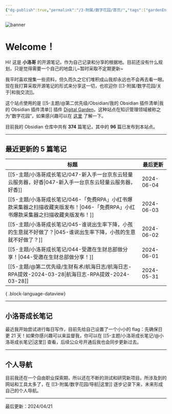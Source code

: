```yaml
---
{"dg-publish":true,"permalink":"/3-附属/数字花园/首页/","tags":["gardenEntry","gardenEntry"],"noteIcon":"1","created":"2024-03-26","updated":"2024-04-21"}
---
```


![banner](http://img.xlg.life/images/202404100413287.webp)
# Welcome！
Hi! 这是 **小洛哥** 的开源笔记，作为自己记录和分享的根据地。目前还没有什么规划，只是觉得需要一个自己的地盘儿~暂时采取不定期更新~

我平时喜欢搜集一些资料，但久而久之它们堆积成山我却永远也不会再去看一眼。现在我打算采取开源笔记的形式来分享这一切，也欢迎你 [[3-附属/数字花园/关于\|和我交流]]。

这个站点使用的是 [[5-主题/@第二优先级/Obsidian/我的 Obsidian 插件清单\|我的 Obsidian 插件清单]] 插件 [Digital Garden](https://github.com/oleeskild/obsidian-digital-garden)，这种站点在知识管理领域被称之为”数字花园“，如果感兴趣可以在 [这里](https://blog.effie.co/%E5%A6%82%E4%BD%95%E5%BB%BA%E7%AB%8B%E6%95%B0%E5%AD%97%E8%8A%B1%E5%9B%AD%EF%BC%9F/) 了解一下。

<p><span>目前我的 Obsidian 仓库中共有 <strong>374</strong> 篇笔记，其中的 <strong>96</strong> 篇已发布到本站点。</span></p>

---
## 最近更新的 5 篇笔记

| 标题                                                                               | 最后更新       |
| -------------------------------------------------------------------------------- | ---------- |
| [[5-主题/小洛哥成长笔记/047-新入手一台京东云轻量云服务器，好香\|047-新入手一台京东云轻量云服务器，好香]]                 | 2024-06-04 |
| [[5-主题/小洛哥成长笔记/046-「免费RPA」小红书爆款采集器之扫描收藏夹版发布！\|046-「免费RPA」小红书爆款采集器之扫描收藏夹版发布！]] | 2024-06-03 |
| [[5-主题/小洛哥成长笔记/045-谁说出生率下降，小孩的生意就不好做了？\|045-谁说出生率下降，小孩的生意就不好做了？]]             | 2024-06-02 |
| [[5-主题/小洛哥成长笔记/044-受邀在生财总部做分享！\|044-受邀在生财总部做分享！]]                             | 2024-06-01 |
| [[5-主题/@第二优先级/生财有术/航海日志/航海日志-RPA提效-2024-03-28\|航海日志-RPA提效-2024-03-28]]        | 2024-05-31 |

{ .block-language-dataview}

---
## 小洛哥成长笔记
最近我开始尝试进行每日写作，目前先给自己设置了一个小小的 flag：先确保日更 21 天！如果你感兴趣可以来监督我，你可以在 [[5-主题/小洛哥成长笔记/@小洛哥成长笔记\|这里]] 查看，后续公众号开通后我也会同步更新过去。

---
## 个人导航
目前我还在一个自由职业探索期，所以还在不断的测试和研究新项目。所涉及到的网站和工具太多了，在 [[3-附属/数字花园/导航\|这里]] 逐步记录下来，未来形成自己的个人导航。

---

最后更新：2024/04/21